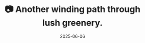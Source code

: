 ---
title: '📷 Another winding path through lush greenery.'
date: '2025-06-06'
image: 'https://cdn.diblasio.social/static/photos/2025/20250606_130247.jpg'
thumbnail: 'https://cdn.diblasio.social/static/photos/2025/thumbnails/20250606_130247.jpg'
alt_text: "A winding path through lush greenery in Huizen, Netherlands, under a cloudy sky."
tags:
  - "#Photography"
  - "#Netherlands"
  - "#Huizen"
  - "#FujifilmXT4"
description: ''
created_date: '2025-06-06'
location: "Randweg, Stad en Lande, Huizerhoogt, Huizen, Noord-Holland, Nederland, 1276 GE, Nederland"
exif_data: "FUJIFILM X-T4 XF100-400mmF4.5-5.6 R LM OIS WR (1/500 | f/5.6 | ISO 200)"
draft: false
---